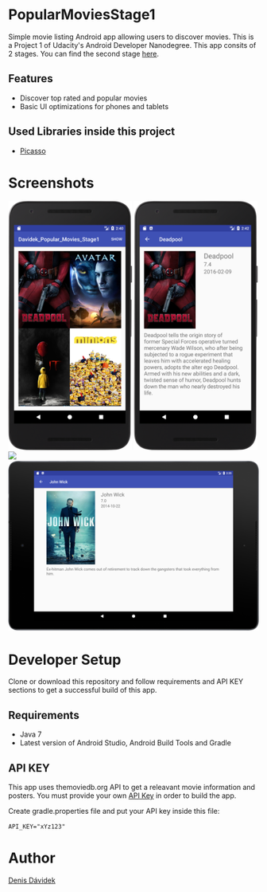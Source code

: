 # PopularMoviesStage1
Simple movie listing Android app allowing users to discover movies. This is  a Project 1 of Udacity's Android Developer Nanodegree.
This app consits of 2 stages. You can find the second stage [here](https://github.com/DenisDavidek/PopularMoviesStage2).

## Features
- Discover top rated and popular movies
- Basic UI optimizations for phones and tablets

## Used Libraries inside this project
- [Picasso](https://github.com/square/picasso)

# Screenshots

<img src="images/Projekt1-N5X_portrait.png" width="249"> </img> <img src="images/Projekt1-N5X_landscape.png" width="249"> </img>   <img src="images/Projekt1-N9_portrait.png" width="366"> </img>  
<img src="images/Projekt1-N9_landscape.png" width="844"> </img>

# Developer Setup
Clone or download this repository and follow requirements and API KEY sections to get a successful build of this app.
## Requirements

 - Java 7
 - Latest version of Android Studio, Android Build Tools and Gradle
 
## API KEY

This app uses themoviedb.org API to get a releavant movie information and posters. 
You must provide your own [API Key](https://www.themoviedb.org/documentation/api) in order to build the app.

Create gradle.properties file and put your API key inside this file:

```
API_KEY="xYz123"
```

# Author

[Denis Dávidek](https://github.com/DenisDavidek)

